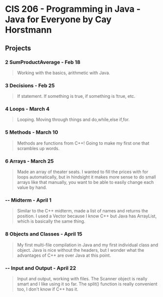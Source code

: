 # CIS 206 - Programming in Java - Java for Everyone by Cay Horstmann

## Projects

### 2 SumProductAverage - Feb 18
>Working with the basics, arithmetic with Java.

### 3 Decisions - Feb 25
>If statement. If something is true, if something is !true, etc.

### 4 Loops - March 4
>Looping. Moving through things and do,while,else if,for.

### 5 Methods - March 10
>Methods are functions from C++! Going to make my first one that scrambles up words.

### 6 Arrays - March 25
>Made an array of theater seats. I wanted to fill the prices with for loops automatically, but in hindsight it
>makes more sense to do small arrays like that manually, you want to be able to easily change each value by hand.

### -- Midterm - April 1
>Similar to the C++ midterm, made a list of names and returns the position. I used a Vector because I know C++
>but Java has ArrayList, which is basically the same thing.

### 8 Objects and Classes - April 15
>My first multi-file compilation in Java and my first individual class and object.
>Java is nice without the headers, but I wonder what the advantages of C++ are over Java at this point.

### -- Input and Output - April 22
>Input and output, working with files. The Scanner object is really smart and I like
>using it so far. The split() function is really convenient too, I don't know if C++ has it.
